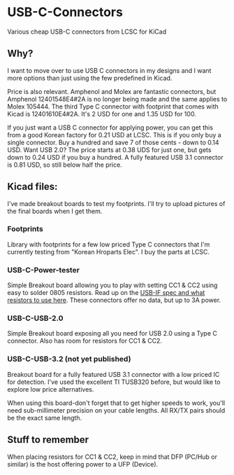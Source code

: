 # USB-C-Connectors
Various cheap USB-C connectors from LCSC for KiCad

## Why?
I want to move over to use USB C connectors in my designs and I want more options than just using the few predefined in Kicad.

Price is also relevant. Amphenol and Molex are fantastic connectors, but Amphenol 12401548E4#2A is no longer being made and the same applies to Molex 105444. The third Type C connector with footprint that comes with Kicad is 12401610E4#2A. It's 2 USD for one and 1.35 USD for 100.

If you just want a USB C connector for applying power, you can get this from a good Korean factory for 0.21 USD at LCSC. This is if you only buy a single connector. Buy a hundred and save 7 of those cents - down to 0.14 USD. Want USB 2.0? The price starts at 0.38 UDS for just one, but gets down to 0.24 USD if you buy a hundred. A fully featured USB 3.1 connector is 0.81 USD, so still below half the price.

## Kicad files:
I've made breakout boards to test my footprints. I'll try to upload pictures of the final boards when I get them.
 
### Footprints
Library with footprints for a few low priced Type C connectors that I'm currently testing from "Korean Hroparts Elec". I buy the parts at LCSC.

### USB-C-Power-tester
Simple Breakout board allowing you to play with setting CC1 & CC2 using easy to solder 0805 resistors. Read up on the [USB-IF spec and what resistors to use here](http://ww1.microchip.com/downloads/en/appnotes/00001953a.pdf). These connectors offer no data, but up to 3A power.

### USB-C-USB-2.0
Simple Breakout board exposing all you need for USB 2.0 using a Type C connector. Also has room for resistors for CC1 & CC2.

### USB-C-USB-3.2 (not yet published)
Breakout board for a fully featured USB 3.1 connector with a low priced IC for detection. I've used the excellent TI TUSB320 before, but would like to explore low price alternatives.

When using this board-don't forget that to get higher speeds to work, you'll need sub-millimeter precision on your cable lengths. All RX/TX pairs should be the exact same length.

## Stuff to remember
When placing resistors for CC1 & CC2, keep in mind that DFP (PC/Hub or similar) is the host offering power to a UFP (Device).
